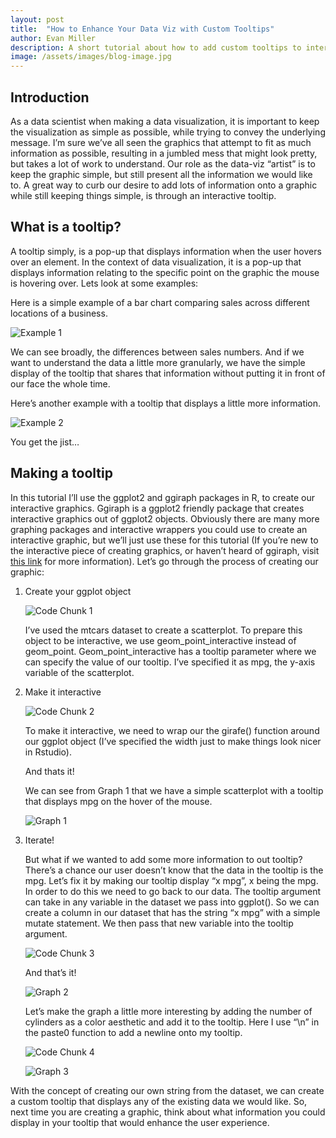 ```yaml
---
layout: post
title:  "How to Enhance Your Data Viz with Custom Tooltips"
author: Evan Miller
description: A short tutorial about how to add custom tooltips to interactive graphics in R.
image: /assets/images/blog-image.jpg
---
```


## Introduction
As a data scientist when making a data visualization, it is important to keep the visualization as simple as possible, while trying to convey the underlying message. I’m sure we’ve all seen the graphics that attempt to fit as much information as possible, resulting in a jumbled mess that might look pretty, but takes a lot of work to understand. Our role as the data-viz “artist” is to keep the graphic simple, but still present all the information we would like to. A great way to curb our desire to add lots of information onto a graphic while still keeping things simple, is through an interactive tooltip. 

## What is a tooltip?
A tooltip simply, is a pop-up that displays information when the user hovers over an element. In the context of data visualization, it is a pop-up that displays information relating to the specific point on the graphic the mouse is hovering over. Lets look at some examples:


Here is a simple example of a bar chart comparing sales across different locations of a business.

![Example 1]({{site.url}}/{{site.baseurl}}/assets/images/tooltip_ex1.png)

 We can see broadly, the differences between sales numbers. And if we want to understand the data a little more granularly, we have the simple display of the tooltip that shares that information without putting it in front of our face the whole time.

Here’s another example with a tooltip that displays a little more information. 

![Example 2]({{site.url}}/{{site.baseurl}}/assets/images/tooltip_ex2.png)

You get the jist…


## Making a tooltip

In this tutorial I’ll use the ggplot2 and ggiraph packages in R, to create our interactive graphics. Ggiraph is a ggplot2 friendly package that creates interactive graphics out of ggplot2 objects. Obviously there are many more graphing packages and interactive wrappers you could use to create an interactive graphic, but we’ll just use these for this tutorial (If you’re new to the interactive piece of creating graphics, or haven’t heard of ggiraph, visit [this link](https://www.ardata.fr/ggiraph-book/starting.html) for more information). Let’s go through the process of creating our graphic:

1. Create your ggplot object

    ![Code Chunk 1]({{site.url}}/{{site.baseurl}}/assets/images/tooltip_code1.png)

	I’ve used the mtcars dataset to create a scatterplot. To prepare this object to be interactive, we use geom_point_interactive instead of geom_point. Geom_point_interactive has a tooltip parameter where we can specify the value of our tooltip. I’ve specified it as mpg, the y-axis variable of the scatterplot.

2. Make it interactive

    ![Code Chunk 2]({{site.url}}/{{site.baseurl}}/assets/images/tooltip_code2.png)

    To make it interactive, we need to wrap our the girafe() function around our ggplot object (I’ve specified the width just to make things look nicer in Rstudio).
    
    And thats it!

    We can see from Graph 1 that we have a simple scatterplot with a tooltip that displays mpg on the hover of the mouse. 

    ![Graph 1]({{site.url}}/{{site.baseurl}}/assets/images/tooltip_graph1.png)

3. Iterate!

    But what if we wanted to add some more information to out tooltip? There’s a chance our user doesn’t know that the data in the tooltip is the mpg. Let’s fix it by making our tooltip display “x mpg”, x being the mpg. In order to do this we need to go back to our data. The tooltip argument can take in any variable in the dataset we pass into ggplot(). So we can create a column in our dataset that has the string “x mpg” with a simple mutate statement. We then pass that new variable into the tooltip argument. 
    
    ![Code Chunk 3]({{site.url}}/{{site.baseurl}}/assets/images/tooltip_code3.png)
    
    And that’s it! 

    ![Graph 2]({{site.url}}/{{site.baseurl}}/assets/images/tooltip_graph2.png)

    Let’s make the graph a little more interesting by adding the number of cylinders as a color aesthetic and add it to the tooltip. Here I use “\n” in the paste0 function to add a newline onto my tooltip. 

    ![Code Chunk 4]({{site.url}}/{{site.baseurl}}/assets/images/tooltip_code4.png)    

    ![Graph 3]({{site.url}}/{{site.baseurl}}/assets/images/tooltip_graph3.png)


With the concept of creating our own string from the dataset, we can create a custom tooltip that displays any of the existing data we would like. So, next time you are creating a graphic, think about what information you could display in your tooltip that would enhance the user experience.